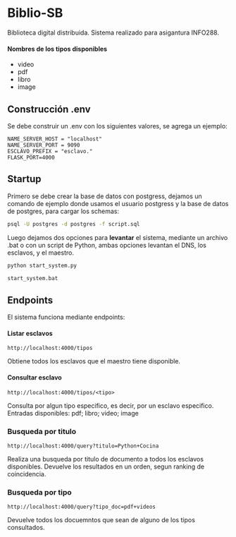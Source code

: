 # Biblio-SB

Biblioteca digital distribuida. Sistema realizado para asigantura INFO288.

#### Nombres de los tipos disponibles

- video
- pdf
- libro
- image

## Construcción .env

Se debe construir un .env con los siguientes valores, se agrega un ejemplo:

    NAME_SERVER_HOST = "localhost"
    NAME_SERVER_PORT = 9090
    ESCLAVO_PREFIX = "esclavo."
    FLASK_PORT=4000

## Startup

Primero se debe crear la base de datos con postgress, dejamos un comando de ejemplo donde usamos el usuario postgress y la base de datos de postgres, para cargar los schemas:

```bash
psql -U postgres -d postgres -f script.sql
```

Luego dejamos dos opciones para **levantar** el sistema, mediante un archivo .bat o con un script de Python, ambas opciones levantan el DNS, los esclavos, y el maestro.

```bash
python start_system.py
```

```bash
start_system.bat
```

## Endpoints

El sistema funciona mediante endpoints:

#### Listar esclavos

    http://localhost:4000/tipos

Obtiene todos los esclavos que el maestro tiene disponible.

#### Consultar esclavo

    http://localhost:4000/tipos/<tipo>

Consulta por algun tipo especifico, es decir, por un esclavo especifico. Entradas disponibles: pdf; libro; video; image

### Busqueda por titulo

    http://localhost:4000/query?titulo=Python+Cocina

Realiza una busqueda por titulo de documento a todos los esclavos disponibles. Devuelve los resultados en un orden, segun ranking de coincidencia.

### Busqueda por tipo

    http://localhost:4000/query?tipo_doc=pdf+videos

Devuelve todos los docuemntos que sean de alguno de los tipos consultados.
